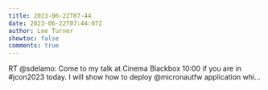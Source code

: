 ```yaml
---
title: 2023-06-22T07-44
date: 2023-06-22T07:44:07Z
author: Lee Turner
showtoc: false
comments: true
---
```


RT @sdelamo: Come to my talk at Cinema Blackbox 10:00 if you are in #jcon2023 today. I will show how to deploy @micronautfw application whi…

